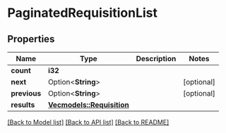 # PaginatedRequisitionList

## Properties

| Name         | Type                                           | Description | Notes      |
| ------------ | ---------------------------------------------- | ----------- | ---------- |
| **count**    | **i32**                                        |             |
| **next**     | Option<**String**>                             |             | [optional] |
| **previous** | Option<**String**>                             |             | [optional] |
| **results**  | [**Vec<models::Requisition>**](Requisition.md) |             |

[[Back to Model list]](../README.md#documentation-for-models) [[Back to API list]](../README.md#documentation-for-api-endpoints) [[Back to README]](../README.md)
